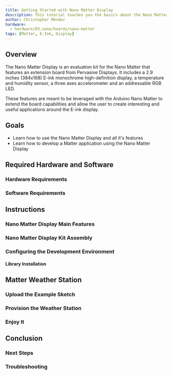 ```yaml
---
title: Getting Started with Nano Matter Display
description: This tutorial teaches you the basics about the Nano Matter Display, leveraging the Arduino environment to develop E-Ink + Matter applications.
author: Christopher Méndez
hardware:
  - hardware/03.nano/boards/nano-matter
tags: [Matter, E-Ink, Display]
---
```


## Overview

The Nano Matter Display is an evaluation kit for the Nano Matter that features an extension board from Pervasive Displays. It includes a 2.9 inches (384x168) E-ink monochrome high-definition display, a temperature and humidity sensor, a three axes accelerometer and an addressable RGB LED.

These features are meant to be leveraged with the Arduino Nano Matter to extend the board capabilities and allow the user to create interesting and useful applications around the E-ink display.

## Goals

- Learn how to use the Nano Matter Display and all it's features
- Learn how to develop a Matter application using the Nano Matter Display

## Required Hardware and Software

### Hardware Requirements

### Software Requirements

## Instructions

### Nano Matter Display Main Features

### Nano Matter Display Kit Assembly

### Configuring the Development Environment

#### Library Installation

## Matter Weather Station

### Upload the Example Sketch

### Provision the Weather Station

### Enjoy It

## Conclusion

### Next Steps

### Troubleshooting

